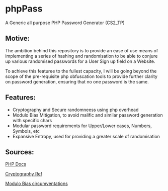 # phpPass
A Generic all purpose PHP Password Generator (CS2_TP) 

## Motive:

The ambition behind this repository is to provide an ease of use means of implementing a series of hashing and randomisation
to be able to conjure up various randomised passwords for a User Sign up field on a Website.

To achieve this featuree to the fullest capacity, I will be going beyond the scope of the pre-requisite php obfuscation tools to provide further clarity on password generation, ensuring that no one password is the same.


## Features:

- Cryptography and Secure randomneess using php overhead
- Modulo Bias Mitigation, to avoid malific and similar password generation with specific chars
- Modular password requirements for Upper/Lower cases, Numbers, Symbols, etc
- Expansive Entropy, used for providing a greater scale of randomisation

## Sources:

[PHP Docs](https://www.php.net/manual/en)

[Cryptography Ref](https://www.nist.gov/publications)

[Modulo Bias circumventations](https://cmvandrevala.wordpress.com/2016/09/24/modulo-bias-when-generating-random-numbers/)
